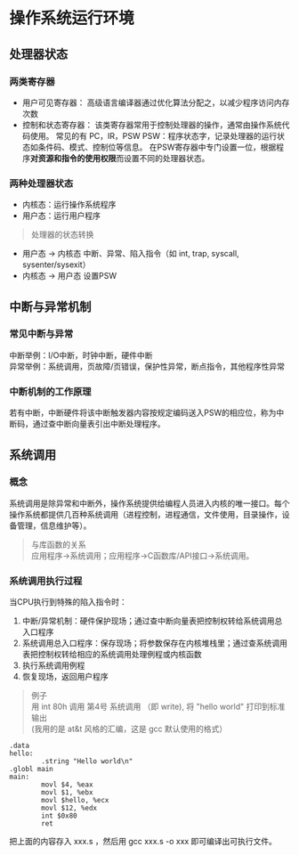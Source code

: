 # 操作系统运行环境

## 处理器状态

### 两类寄存器
- 用户可见寄存器：
  高级语言编译器通过优化算法分配之，以减少程序访问内存次数
- 控制和状态寄存器：
  该类寄存器常用于控制处理器的操作，通常由操作系统代码使用。
  常见的有 PC，IR，PSW
  PSW：程序状态字，记录处理器的运行状态如条件码、模式、控制位等信息。
  在PSW寄存器中专门设置一位，根据程序**对资源和指令的使用权限**而设置不同的处理器状态。

### 两种处理器状态
  - 内核态：运行操作系统程序
  - 用户态：运行用户程序

> 处理器的状态转换  
- 用户态 -> 内核态 中断、异常、陷入指令（如 int, trap, syscall, sysenter/sysexit）  
- 内核态 -> 用户态 设置PSW  


## 中断与异常机制

### 常见中断与异常
中断举例：I/O中断，时钟中断，硬件中断  
异常举例：系统调用，页故障/页错误，保护性异常，断点指令，其他程序性异常  

### 中断机制的工作原理
若有中断，中断硬件将该中断触发器内容按规定编码送入PSW的相应位，称为中断码，通过查中断向量表引出中断处理程序。  


## 系统调用

### 概念
系统调用是除异常和中断外，操作系统提供给编程人员进入内核的唯一接口。每个操作系统都提供几百种系统调用（进程控制，进程通信，文件使用，目录操作，设备管理，信息维护等）。

> 与库函数的关系  
应用程序->系统调用；应用程序->C函数库/API接口->系统调用。

### 系统调用执行过程
当CPU执行到特殊的陷入指令时：
1. 中断/异常机制：硬件保护现场；通过查中断向量表把控制权转给系统调用总入口程序
2. 系统调用总入口程序：保存现场；将参数保存在内核堆栈里；通过查系统调用表把控制权转给相应的系统调用处理例程或内核函数
3. 执行系统调用例程
4. 恢复现场，返回用户程序

> 例子  
用 int 80h 调用 第4号 系统调用 （即 write), 将 "hello world" 打印到标准输出  
(我用的是 at&t 风格的汇编，这是 gcc 默认使用的格式）  
```
.data
hello:
        .string "Hello world\n"
.globl main
main:
        movl $4, %eax
        movl $1, %ebx
        movl $hello, %ecx
        movl $12, %edx
        int $0x80
        ret 
```
把上面的内容存入 xxx.s ，然后用 gcc xxx.s -o xxx 即可编译出可执行文件。

